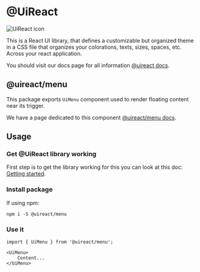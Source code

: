 # @UiReact
![UiReact icon](https://www.uireact.io/_next/static/media/sunglasses_cat.a5f3369a.gif)

This is a React UI library, that defines a customizable but organized theme in a CSS file that organizes your colorations, texts, sizes, spaces, etc. Across your react application.

You should visit our docs page for all information [@uireact docs](https://uireact.io).

## @uireact/menu

This package exports `UiMenu` component used to render floating content near its trigger.

We have a page dedicated to this component [@uireact/menu docs](https://www.uireact.io/docs/menu).

## Usage

### Get @UiReact library working

First step is to get the library working for this you can look at this doc: [Getting started](https://www.uireact.io/docs).

### Install package

If using npm:

```
npm i -S @uireact/menu
```

### Use it

```tsx
import { UiMenu } from '@uireact/menu';

<UiMenu>
    Content...
</UiMenu>
```
